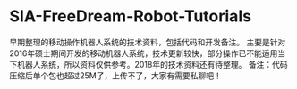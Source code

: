 # SIA-FreeDream-Robot-Tutorials
早期整理的移动操作机器人系统的技术资料，包括代码和开发备注。
主要是针对2016年硕士期间开发的移动机器人系统，技术更新较快，部分操作已不能适用当下机器人系统，所以资料仅供参考。2018年的技术资料还有待整理。
备注：代码压缩后单个包也超过25M了，上传不了，大家有需要私聊吧！
